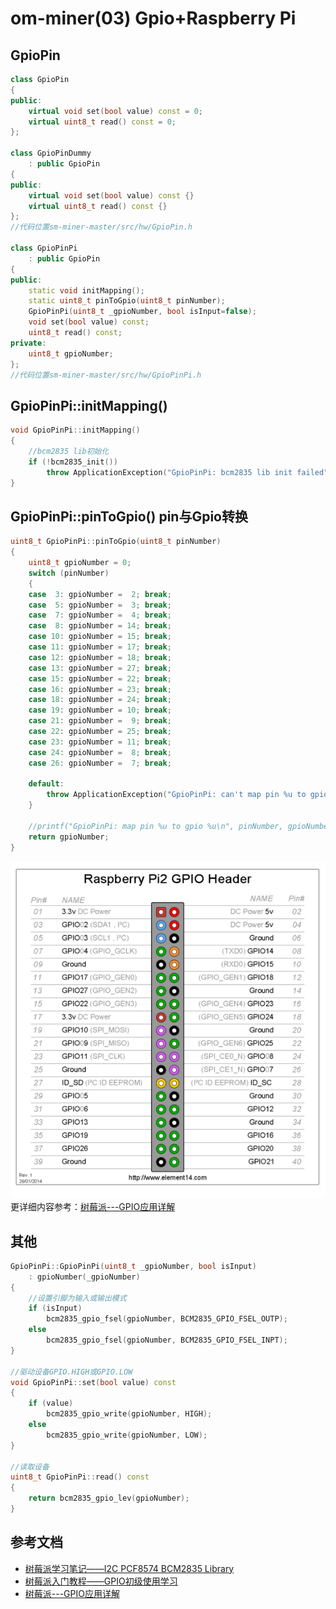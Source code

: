 # om-miner(03) Gpio+Raspberry Pi 

## GpioPin

```c++
class GpioPin
{
public:
	virtual void set(bool value) const = 0;
	virtual uint8_t read() const = 0;
};

class GpioPinDummy
	: public GpioPin
{
public:
	virtual void set(bool value) const {}
	virtual uint8_t read() const {}
};
//代码位置sm-miner-master/src/hw/GpioPin.h

class GpioPinPi
	: public GpioPin
{
public:
	static void initMapping();
	static uint8_t pinToGpio(uint8_t pinNumber);
    GpioPinPi(uint8_t _gpioNumber, bool isInput=false);
	void set(bool value) const;
	uint8_t read() const;
private:
	uint8_t gpioNumber;
};
//代码位置sm-miner-master/src/hw/GpioPinPi.h
```

## GpioPinPi::initMapping()

```c++
void GpioPinPi::initMapping()
{
	//bcm2835 lib初始化
	if (!bcm2835_init())
		throw ApplicationException("GpioPinPi: bcm2835 lib init failed");
}
```

## GpioPinPi::pinToGpio() pin与Gpio转换

```c++
uint8_t GpioPinPi::pinToGpio(uint8_t pinNumber)
{
	uint8_t gpioNumber = 0;
	switch (pinNumber)
	{
	case  3: gpioNumber =  2; break;
	case  5: gpioNumber =  3; break;
	case  7: gpioNumber =  4; break;
	case  8: gpioNumber = 14; break;
	case 10: gpioNumber = 15; break;
	case 11: gpioNumber = 17; break;
	case 12: gpioNumber = 18; break;
	case 13: gpioNumber = 27; break;
	case 15: gpioNumber = 22; break;
	case 16: gpioNumber = 23; break;
	case 18: gpioNumber = 24; break;
	case 19: gpioNumber = 10; break;
	case 21: gpioNumber =  9; break;
	case 22: gpioNumber = 25; break;
	case 23: gpioNumber = 11; break;
	case 24: gpioNumber =  8; break;
	case 26: gpioNumber =  7; break;

	default:
		throw ApplicationException("GpioPinPi: can't map pin %u to gpio", pinNumber);
	}

	//printf("GpioPinPi: map pin %u to gpio %u\n", pinNumber, gpioNumber);
    return gpioNumber;
}
```

![](pinToGpio.jpg)
更详细内容参考：[树莓派---GPIO应用详解](https://www.jianshu.com/p/f31b90cc756f)

## 其他

```c++
GpioPinPi::GpioPinPi(uint8_t _gpioNumber, bool isInput)
	: gpioNumber(_gpioNumber)
{
	//设置引脚为输入或输出模式
	if (isInput)
		bcm2835_gpio_fsel(gpioNumber, BCM2835_GPIO_FSEL_OUTP);
	else
		bcm2835_gpio_fsel(gpioNumber, BCM2835_GPIO_FSEL_INPT);
}

//驱动设备GPIO.HIGH或GPIO.LOW
void GpioPinPi::set(bool value) const
{
	if (value)
		bcm2835_gpio_write(gpioNumber, HIGH);
	else
		bcm2835_gpio_write(gpioNumber, LOW);
}

//读取设备
uint8_t GpioPinPi::read() const
{
	return bcm2835_gpio_lev(gpioNumber);
}
```

## 参考文档

* [树莓派学习笔记——I2C PCF8574 BCM2835 Library](http://blog.csdn.net/xukai871105/article/details/14109211)
* [树莓派入门教程——GPIO初级使用学习](http://www.embed-net.com/thread-139-1-1.html)
* [树莓派---GPIO应用详解](https://www.jianshu.com/p/f31b90cc756f)